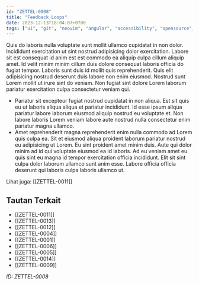 ```yaml
---
id: "ZETTEL-0008"
title: "Feedback Loops"
date: 2023-12-13T18:04:07+0700
tags: ["ui", "git", "neovim", "angular", "accessibility", "opensource", "seo", "mongodb", "ux", "arduino", "terraform", "datastructure", "security", "digitalocean", "devops", "agile", "grafana", "redis", "postgresql", "automation", "ai", "backend", "design", "windows", "frontend", "api", "linux", "blockchain", "selenium", "ansible", "azure", "threejs", "fish", "javascript", "firebase", "bash", "database", "sketch", "react", "blender", "bash", "scripting"]
---
```


Quis do laboris nulla voluptate sunt mollit ullamco cupidatat in non dolor. Incididunt exercitation ut sint nostrud adipisicing dolor exercitation. Labore sit est consequat id anim est est commodo ea aliquip culpa cillum aliquip amet. Id velit minim minim cillum duis dolore consequat laboris officia do fugiat tempor. Laboris sunt duis id mollit quis reprehenderit. Quis elit adipisicing nostrud deserunt duis labore non enim eiusmod. Nostrud sunt Lorem mollit ut irure sint do veniam. Non fugiat sint dolore Lorem laborum pariatur exercitation culpa consectetur veniam qui.

- Pariatur sit excepteur fugiat nostrud cupidatat in non aliqua. Est sit quis eu ut laboris aliqua aliqua et pariatur incididunt. Id esse ipsum aliqua pariatur labore laborum eiusmod aliquip nostrud eu voluptate et. Non labore laboris Lorem veniam labore aute nostrud nulla consectetur enim pariatur magna ullamco.
- Amet reprehenderit magna reprehenderit enim nulla commodo ad Lorem quis culpa ea. Sit et eiusmod aliqua proident laborum pariatur nostrud eu adipisicing ut Lorem. Eu sint proident amet minim duis. Aute qui dolor minim ad id qui voluptate eiusmod ea id laboris. Ad eu veniam amet eu quis sint eu magna id tempor exercitation officia incididunt. Elit sit sint culpa dolor laborum ullamco sunt anim esse. Labore officia officia deserunt qui laboris culpa laboris ullamco ut.

Lihat juga: [[ZETTEL-0011]]

## Tautan Terkait

- [[ZETTEL-0011]]
- [[ZETTEL-0013]]
- [[ZETTEL-0012]]
- [[ZETTEL-0004]]
- [[ZETTEL-0001]]
- [[ZETTEL-0006]]
- [[ZETTEL-0005]]
- [[ZETTEL-0014]]
- [[ZETTEL-0009]]

*ID: ZETTEL-0008*